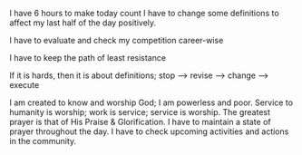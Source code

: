 I have 6 hours to make today count
I have to change some definitions to affect my last half of the day positively.

I have to evaluate and check my competition career-wise

I have to keep the path of least resistance

If it is hards, then it is about definitions; stop --> revise --> change --> execute

I am created to know and worship God; I am powerless and poor.
Service to humanity is worship; work is service; service is worship.
The greatest prayer is that of His Praise & Glorification.
I have to maintain a state of prayer throughout the day.
I have to check upcoming activities and actions in the community.

